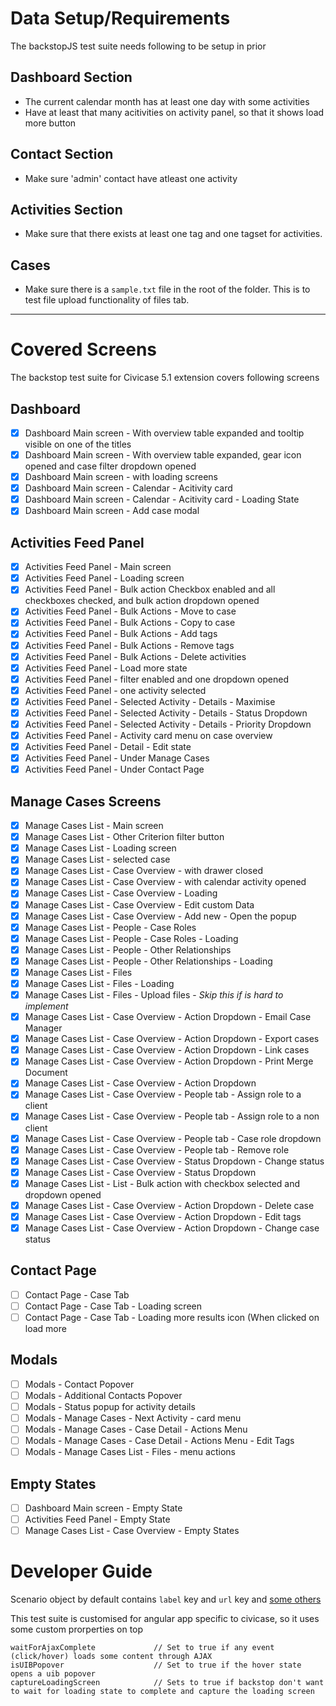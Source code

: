 # Data Setup/Requirements
 The backstopJS test suite needs following to be setup in prior

## Dashboard Section
* The current calendar month has at least one day with some activities
* Have at least that many acitivities on activity panel, so that it shows load more button

## Contact Section
* Make sure 'admin' contact have atleast one activity

## Activities Section
* Make sure that there exists at least one tag and one tagset for activities.

## Cases
* Make sure there is a `sample.txt` file in the root of the folder. This is to test file upload functionality of files tab.
---

# Covered Screens
The backstop test suite for Civicase 5.1 extension covers following screens

## Dashboard
- [x] Dashboard Main screen - With overview table expanded and tooltip visible on one of the titles
- [x] Dashboard Main screen - With overview table expanded, gear icon opened and case filter dropdown opened
- [x] Dashboard Main screen - with loading screens
- [x] Dashboard Main screen - Calendar - Acitivity card
- [x] Dashboard Main screen - Calendar - Acitivity card - Loading State
- [x] Dashboard Main screen - Add case modal

## Activities Feed Panel
- [x] Activities Feed Panel - Main screen
- [x] Activities Feed Panel - Loading screen
- [x] Activities Feed Panel - Bulk action Checkbox enabled and all checkboxes checked, and bulk action dropdown opened
- [x] Activities Feed Panel - Bulk Actions - Move to case
- [x] Activities Feed Panel - Bulk Actions - Copy to case
- [x] Activities Feed Panel - Bulk Actions - Add tags
- [x] Activities Feed Panel - Bulk Actions - Remove tags
- [x] Activities Feed Panel - Bulk Actions - Delete activities
- [x] Activities Feed Panel - Load more state
- [x] Activities Feed Panel - filter enabled and one dropdown opened
- [x] Activities Feed Panel - one activity selected
- [x] Activities Feed Panel - Selected Activity - Details - Maximise
- [x] Activities Feed Panel - Selected Activity - Details - Status Dropdown
- [x] Activities Feed Panel - Selected Activity - Details - Priority Dropdown
- [x] Activities Feed Panel - Activity card menu on case overview
- [x] Activities Feed Panel - Detail - Edit state
- [x] Activities Feed Panel - Under Manage Cases
- [x] Activities Feed Panel - Under Contact Page

## Manage Cases Screens
- [x] Manage Cases List - Main screen
- [x] Manage Cases List - Other Criterion filter button
- [x] Manage Cases List - Loading screen
- [x] Manage Cases List - selected case
- [x] Manage Cases List - Case Overview - with drawer closed
- [x] Manage Cases List - Case Overview - with calendar activity opened
- [x] Manage Cases List - Case Overview - Loading
- [x] Manage Cases List - Case Overview - Edit custom Data
- [x] Manage Cases List - Case Overview - Add new - Open the popup
- [x] Manage Cases List - People - Case Roles
- [x] Manage Cases List - People - Case Roles - Loading
- [x] Manage Cases List - People - Other Relationships
- [x] Manage Cases List - People - Other Relationships - Loading
- [x] Manage Cases List - Files
- [x] Manage Cases List - Files - Loading
- [x] Manage Cases List - Files - Upload files - *Skip this if is hard to implement*
- [x] Manage Cases List - Case Overview - Action Dropdown - Email Case Manager
- [x] Manage Cases List - Case Overview - Action Dropdown - Export cases
- [x] Manage Cases List - Case Overview - Action Dropdown - Link cases
- [x] Manage Cases List - Case Overview - Action Dropdown - Print Merge Document
- [x] Manage Cases List - Case Overview - Action Dropdown
- [x] Manage Cases List - Case Overview - People tab - Assign role to a client
- [x] Manage Cases List - Case Overview - People tab - Assign role to a non client
- [x] Manage Cases List - Case Overview - People tab - Case role dropdown
- [x] Manage Cases List - Case Overview - People tab - Remove role
- [x] Manage Cases List - Case Overview - Status Dropdown - Change status
- [x] Manage Cases List - Case Overview - Status Dropdown
- [x] Manage Cases List - List - Bulk action with checkbox selected and dropdown opened
- [x] Manage Cases List - Case Overview - Action Dropdown - Delete case
- [x] Manage Cases List - Case Overview - Action Dropdown - Edit tags
- [x] Manage Cases List - Case Overview - Action Dropdown - Change case status

## Contact Page
- [ ] Contact Page - Case Tab
- [ ] Contact Page - Case Tab - Loading screen
- [ ] Contact Page - Case Tab - Loading more results icon (When clicked on load more

## Modals
- [ ] Modals - Contact Popover
- [ ] Modals - Additional Contacts Popover
- [ ] Modals - Status popup for activity details
- [ ] Modals - Manage Cases - Next Activity - card menu
- [ ] Modals - Manage Cases - Case Detail - Actions Menu
- [ ] Modals - Manage Cases - Case Detail - Actions Menu - Edit Tags
- [ ] Modals - Manage Cases List - Files - menu actions

## Empty States
- [ ] Dashboard Main screen - Empty State
- [ ] Activities Feed Panel - Empty State
- [ ] Manage Cases List - Case Overview - Empty States

# Developer Guide

Scenario object by default contains `label` key and `url` key and [some others](https://github.com/garris/BackstopJS#advanced-scenarios)

This test suite is customised for angular app specific to civicase, so it uses some custom prorperties on top

```
waitForAjaxComplete             // Set to true if any event (click/hover) loads some content through AJAX
isUIBPopover                    // Set to true if the hover state opens a uib popover
captureLoadingScreen            // Sets to true if backstop don't want to wait for loading state to complete and capture the loading screen
```
